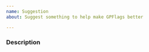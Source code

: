 ```yaml
---
name: Suggestion
about: Suggest something to help make GPFlags better

---
```


### Description
<!--- A clear and concise description of the suggestion --->
<!--- Remember, the more info, the better --->